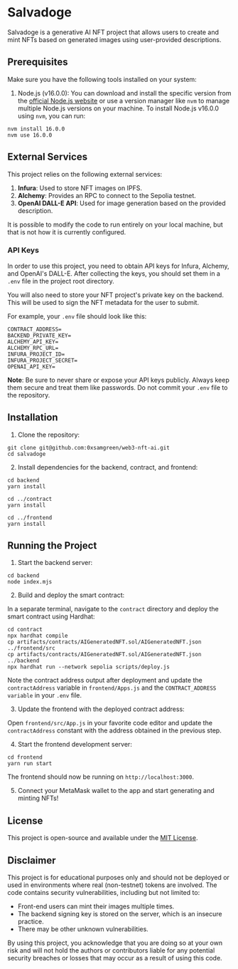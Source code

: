 # Salvadoge

Salvadoge is a generative AI NFT project that allows users to create and mint NFTs based on generated images using user-provided descriptions.

## Prerequisites

Make sure you have the following tools installed on your system:

1. Node.js (v16.0.0): You can download and install the specific version from the [official Node.js website](https://nodejs.org/en/download/releases/) or use a version manager like `nvm` to manage multiple Node.js versions on your machine. To install Node.js v16.0.0 using `nvm`, you can run:

```
nvm install 16.0.0
nvm use 16.0.0
```

## External Services

This project relies on the following external services:

1. **Infura**: Used to store NFT images on IPFS.
2. **Alchemy**: Provides an RPC to connect to the Sepolia testnet.
3. **OpenAI DALL-E API**: Used for image generation based on the provided description.

It is possible to modify the code to run entirely on your local machine, but that is not how it is currently configured.

### API Keys

In order to use this project, you need to obtain API keys for Infura, Alchemy, and OpenAI's DALL-E. After collecting the keys, you should set them in a `.env` file in the project root directory.

You will also need to store your NFT project's private key on the backend. This will be used to sign the NFT metadata for the user to submit.

For example, your `.env` file should look like this:

```
CONTRACT_ADDRESS=
BACKEND_PRIVATE_KEY=
ALCHEMY_API_KEY=
ALCHEMY_RPC_URL=
INFURA_PROJECT_ID=
INFURA_PROJECT_SECRET=
OPENAI_API_KEY=
```

**Note**: Be sure to never share or expose your API keys publicly. Always keep them secure and treat them like passwords. Do not commit your `.env` file to the repository.


## Installation

1. Clone the repository:

```
git clone git@github.com:0xsamgreen/web3-nft-ai.git
cd salvadoge
```

2. Install dependencies for the backend, contract, and frontend:

```
cd backend
yarn install

cd ../contract
yarn install

cd ../frontend
yarn install
```

## Running the Project

1. Start the backend server:

```
cd backend
node index.mjs
```

2. Build and deploy the smart contract:

In a separate terminal, navigate to the `contract` directory and deploy the smart contract using Hardhat:

```
cd contract
npx hardhat compile
cp artifacts/contracts/AIGeneratedNFT.sol/AIGeneratedNFT.json ../frontend/src
cp artifacts/contracts/AIGeneratedNFT.sol/AIGeneratedNFT.json ../backend
npx hardhat run --network sepolia scripts/deploy.js
```

Note the contract address output after deployment and update the `contractAddress` variable in `frontend/Apps.js` and the `CONTRACT_ADDRESS variable` in your `.env` file.

3. Update the frontend with the deployed contract address:

Open `frontend/src/App.js` in your favorite code editor and update the `contractAddress` constant with the address obtained in the previous step.

4. Start the frontend development server:

```
cd frontend
yarn run start
```

The frontend should now be running on `http://localhost:3000`.

5. Connect your MetaMask wallet to the app and start generating and minting NFTs!


## License

This project is open-source and available under the [MIT License](LICENSE).

## Disclaimer

This project is for educational purposes only and should not be deployed or used in environments where real (non-testnet) tokens are involved. The code contains security vulnerabilities, including but not limited to:

- Front-end users can mint their images multiple times.
- The backend signing key is stored on the server, which is an insecure practice.
- There may be other unknown vulnerabilities.

By using this project, you acknowledge that you are doing so at your own risk and will not hold the authors or contributors liable for any potential security breaches or losses that may occur as a result of using this code.

